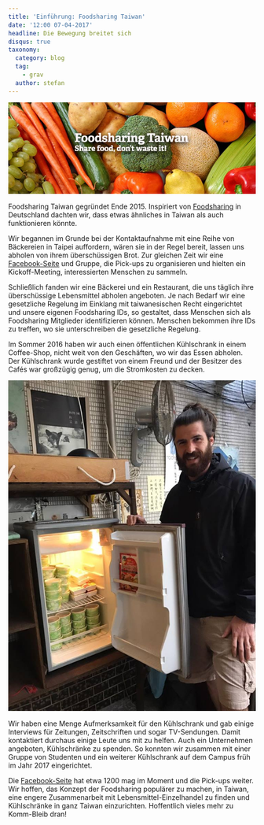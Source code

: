 ```yaml
---
title: 'Einführung: Foodsharing Taiwan'
date: '12:00 07-04-2017'
headline: Die Bewegung breitet sich
disqus: true
taxonomy:
  category: blog
  tag:
    - grav
  author: stefan
---
```


![](/images/fstaiwan.jpg)

Foodsharing Taiwan gegründet Ende 2015. Inspiriert von [ Foodsharing](https://foodsharing.de) in Deutschland dachten wir, dass etwas ähnliches in Taiwan als auch funktionieren könnte.

Wir begannen im Grunde bei der Kontaktaufnahme mit eine Reihe von Bäckereien in Taipei auffordern, wären sie in der Regel bereit, lassen uns abholen von ihrem überschüssigen Brot. Zur gleichen Zeit wir eine [ Facebook-Seite](https://www.facebook.com/foodsharingtaiwan/) und Gruppe, die Pick-ups zu organisieren und hielten ein Kickoff-Meeting, interessierten Menschen zu sammeln.

Schließlich fanden wir eine Bäckerei und ein Restaurant, die uns täglich ihre überschüssige Lebensmittel abholen angeboten. Je nach Bedarf wir eine gesetzliche Regelung im Einklang mit taiwanesischen Recht eingerichtet und unsere eigenen Foodsharing IDs, so gestaltet, dass Menschen sich als Foodsharing Mitglieder identifizieren können. Menschen bekommen ihre IDs zu treffen, wo sie unterschreiben die gesetzliche Regelung.

Im Sommer 2016 haben wir auch einen öffentlichen Kühlschrank in einem Coffee-Shop, nicht weit von den Geschäften, wo wir das Essen abholen. Der Kühlschrank wurde gestiftet von einem Freund und der Besitzer des Cafés war großzügig genug, um die Stromkosten zu decken.

![](/images/Foodhub1.jpg)

Wir haben eine Menge Aufmerksamkeit für den Kühlschrank und gab einige Interviews für Zeitungen, Zeitschriften und sogar TV-Sendungen. Damit kontaktiert durchaus einige Leute uns mit zu helfen. Auch ein Unternehmen angeboten, Kühlschränke zu spenden. So konnten wir zusammen mit einer Gruppe von Studenten und ein weiterer Kühlschrank auf dem Campus früh im Jahr 2017 eingerichtet.

Die [ Facebook-Seite](https://www.facebook.com/foodsharingtaiwan/) hat etwa 1200 mag im Moment und die Pick-ups weiter. Wir hoffen, das Konzept der Foodsharing populärer zu machen, in Taiwan, eine engere Zusammenarbeit mit Lebensmittel-Einzelhandel zu finden und Kühlschränke in ganz Taiwan einzurichten. Hoffentlich vieles mehr zu Komm-Bleib dran!